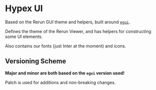 # Hypex UI

Based on the Rerun GUI theme and helpers, built around [`egui`](https://www.egui.rs/).

Defines the theme of the Rerun Viewer, and has helpers for constructing some UI elements.

Also contains our fonts (just Inter at the moment) and icons.

## Versioning Scheme

**Major and minor are both based on the `egui` version used!**

Patch is used for additions and non-breaking changes.
